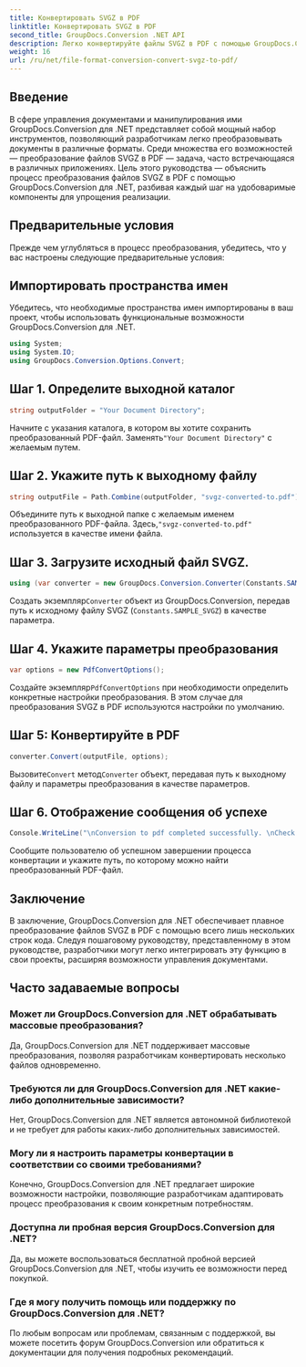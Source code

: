 ```yaml
---
title: Конвертировать SVGZ в PDF
linktitle: Конвертировать SVGZ в PDF
second_title: GroupDocs.Conversion .NET API
description: Легко конвертируйте файлы SVGZ в PDF с помощью GroupDocs.Conversion для .NET. Изучите пошаговое руководство и раскройте возможности эффективного управления документами.
weight: 16
url: /ru/net/file-format-conversion-convert-svgz-to-pdf/
---
```

## Введение
В сфере управления документами и манипулирования ими GroupDocs.Conversion для .NET представляет собой мощный набор инструментов, позволяющий разработчикам легко преобразовывать документы в различные форматы. Среди множества его возможностей — преобразование файлов SVGZ в PDF — задача, часто встречающаяся в различных приложениях. Цель этого руководства — объяснить процесс преобразования файлов SVGZ в PDF с помощью GroupDocs.Conversion для .NET, разбивая каждый шаг на удобоваримые компоненты для упрощения реализации.
## Предварительные условия
Прежде чем углубляться в процесс преобразования, убедитесь, что у вас настроены следующие предварительные условия:

## Импортировать пространства имен
Убедитесь, что необходимые пространства имен импортированы в ваш проект, чтобы использовать функциональные возможности GroupDocs.Conversion для .NET.
```csharp
using System;
using System.IO;
using GroupDocs.Conversion.Options.Convert;
```

## Шаг 1. Определите выходной каталог
```csharp
string outputFolder = "Your Document Directory";
```
 Начните с указания каталога, в котором вы хотите сохранить преобразованный PDF-файл. Заменять`"Your Document Directory"` с желаемым путем.
## Шаг 2. Укажите путь к выходному файлу
```csharp
string outputFile = Path.Combine(outputFolder, "svgz-converted-to.pdf");
```
 Объедините путь к выходной папке с желаемым именем преобразованного PDF-файла. Здесь,`"svgz-converted-to.pdf"` используется в качестве имени файла.
## Шаг 3. Загрузите исходный файл SVGZ.
```csharp
using (var converter = new GroupDocs.Conversion.Converter(Constants.SAMPLE_SVGZ))
```
 Создать экземпляр`Converter` объект из GroupDocs.Conversion, передав путь к исходному файлу SVGZ (`Constants.SAMPLE_SVGZ`) в качестве параметра.
## Шаг 4. Укажите параметры преобразования
```csharp
var options = new PdfConvertOptions();
```
 Создайте экземпляр`PdfConvertOptions` при необходимости определить конкретные настройки преобразования. В этом случае для преобразования SVGZ в PDF используются настройки по умолчанию.
## Шаг 5: Конвертируйте в PDF
```csharp
converter.Convert(outputFile, options);
```
 Вызовите`Convert` метод`Converter` объект, передавая путь к выходному файлу и параметры преобразования в качестве параметров.
## Шаг 6. Отображение сообщения об успехе
```csharp
Console.WriteLine("\nConversion to pdf completed successfully. \nCheck output in {0}", outputFolder);
```
Сообщите пользователю об успешном завершении процесса конвертации и укажите путь, по которому можно найти преобразованный PDF-файл.

## Заключение
В заключение, GroupDocs.Conversion для .NET обеспечивает плавное преобразование файлов SVGZ в PDF с помощью всего лишь нескольких строк кода. Следуя пошаговому руководству, представленному в этом руководстве, разработчики могут легко интегрировать эту функцию в свои проекты, расширяя возможности управления документами.
## Часто задаваемые вопросы
### Может ли GroupDocs.Conversion для .NET обрабатывать массовые преобразования?
Да, GroupDocs.Conversion для .NET поддерживает массовые преобразования, позволяя разработчикам конвертировать несколько файлов одновременно.
### Требуются ли для GroupDocs.Conversion для .NET какие-либо дополнительные зависимости?
Нет, GroupDocs.Conversion для .NET является автономной библиотекой и не требует для работы каких-либо дополнительных зависимостей.
### Могу ли я настроить параметры конвертации в соответствии со своими требованиями?
Конечно, GroupDocs.Conversion для .NET предлагает широкие возможности настройки, позволяющие разработчикам адаптировать процесс преобразования к своим конкретным потребностям.
### Доступна ли пробная версия GroupDocs.Conversion для .NET?
Да, вы можете воспользоваться бесплатной пробной версией GroupDocs.Conversion для .NET, чтобы изучить ее возможности перед покупкой.
### Где я могу получить помощь или поддержку по GroupDocs.Conversion для .NET?
По любым вопросам или проблемам, связанным с поддержкой, вы можете посетить форум GroupDocs.Conversion или обратиться к документации для получения подробных рекомендаций.